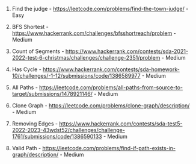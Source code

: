 1. Find the judge - https://leetcode.com/problems/find-the-town-judge/ - Easy

2. BFS Shortest - https://www.hackerrank.com/challenges/bfsshortreach/problem - Medium

3. Count of Segments - https://www.hackerrank.com/contests/sda-2021-2022-test-6-christmas/challenges/challenge-2351/problem - Medium

4. Has Cycle - https://www.hackerrank.com/contests/sda-homework-10/challenges/-1-12/submissions/code/1386589977 - Medium

5. All Paths - https://leetcode.com/problems/all-paths-from-source-to-target/submissions/1478921146/ - Medium

6. Clone Graph - https://leetcode.com/problems/clone-graph/description/ - Medium

7. Removing Edges - https://www.hackerrank.com/contests/sda-test5-2022-2023-43wdst52/challenges/challenge-1761/submissions/code/1386590133 - Medium

8. Valid Path - https://leetcode.com/problems/find-if-path-exists-in-graph/description/ - Medium

